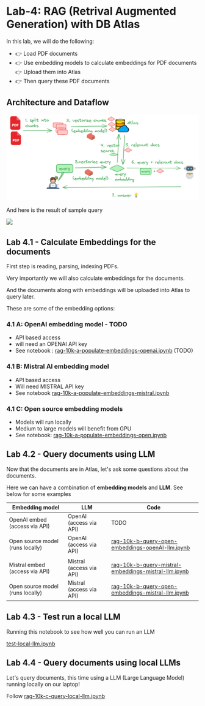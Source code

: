 # Lab-4: RAG (Retrival Augmented Generation) with DB Atlas

In this lab, we will do the following:

- 👉 Load PDF documents
- 👉 Use embedding models to calculate embeddings for PDF documents
👉 Upload them into Atlas
- 👉 Then query these PDF documents

## Architecture and Dataflow

![](../images/rag-overview-2.png)

And here is the result of sample query

![](../images/rag-2-answer.png)

## Lab 4.1 - Calculate Embeddings for the documents

First step is reading, parsing, indexing PDFs.  

Very importantly we will also calculate embeddings for the documents.

And the documents along with embeddings will be uploaded into Atlas to query later.

These are some of the embedding options:

### 4.1 A: OpenAI embedding model - TODO

- API based access
- will need an OPENAI API key
- See notebook : [rag-10k-a-populate-embeddings-openai.ipynb](rag-10k-a-populate-embeddings-openai.ipynb) (TODO)

### 4.1 B: Mistral AI embedding model

- API based access
- Will need MISTRAL API key
- See notebook [rag-10k-a-populate-embeddings-mistral.ipynb](rag-10k-a-populate-embeddings-mistral.ipynb)

### 4.1 C: Open source embedding models

- Models will run locally
- Medium to large models will benefit from GPU
- See notebook: [rag-10k-a-populate-embeddings-open.ipynb](rag-10k-a-populate-embeddings-open.ipynb)

## Lab 4.2 - Query documents using LLM

Now that the documents are in Atlas, let's ask some questions about the documents.

Here we can have a combination of **embedding models** and **LLM**.  See below for some examples

| Embedding model                  | LLM                      | Code                                                                                                         |
|----------------------------------|--------------------------|--------------------------------------------------------------------------------------------------------------|
| OpenAI embed (access via API)    | OpenAI (access via API)  | TODO                                                                                                         |
| Open source model (runs locally) | OpenAI (access via API)  | [rag-10k-b-query-open-embeddings-openAI-llm.ipynb](rag-10k-b-query-open-embeddings-openAI-llm.ipynb)         |
|                                  |                          |                                                                                                              |
| Mistral embed (access via API)   | Mistral (access via API) | [rag-10k-b-query-mistral-embeddings-mistral-llm.ipynb](rag-10k-b-query-mistral-embeddings-mistral-llm.ipynb) |
| Open source model (runs locally) | Mistral (access via API) | [rag-10k-b-query-open-embeddings-mistral-llm.ipynb](rag-10k-b-query-open-embeddings-mistral-llm.ipynb)       |


## Lab 4.3 - Test run a local LLM

Running this notebook to see how well you can run an LLM 

[test-local-llm.ipynb](test-local-llm.ipynb)


## Lab 4.4 - Query documents using local LLMs

Let's query documents, this time using a LLM (Large Language Model) running locally on our laptop!

Follow [rag-10k-c-query-local-llm.ipynb](rag-10k-c-query-local-llm.ipynb)